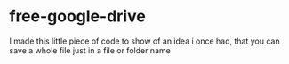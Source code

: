 # free-google-drive
I made this little piece of code to show of an idea i once had, that you can save a whole file just in a file or folder name
